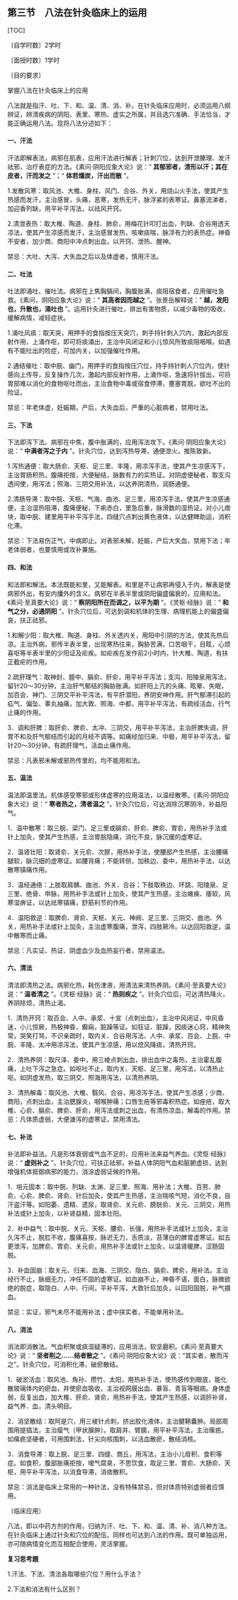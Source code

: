 ## 第三节　八法在针灸临床上的运用

[TOC]

〔自学时数〕2学时

〔面授时数〕1学时

〔目的要求〕

掌握八法在针灸临床上的应用

八法就是指汗、吐、下、和、温、清、消、补。在针灸临床应用时，必须运用八纲辨证，辨清疾病的阴阳、表里、寒热、虚实之所属，并且选穴准确、手法恰当，才能正确运用八法。现将八法分述如下：

#### 一、汗法

汗法即解表法，病邪在肌表，应用汗法进行解表；针刺穴位，达到开泄腠理、发汗祛邪，治疗表症的方法。《素问·阴阳应象大论》说：“ **其郁邪者，溃形以汗；其在皮者，汗而发之** ”；“ **体若燔炭，汗出而散** ”。

1.发散风寒：取风池、大椎、身柱、风门、合谷、外关，用烧山火手法，使其产生热感而发汗，主治感冒，头痛，恶寒，发热无汗，脉浮紧的表寒证。鼻塞流涕者，加迎香列缺，用平补平泻法，以祛风开窍。

2.清泄表热：取大椎、陶道、身柱、肺俞，用梅花针叩打出血，列缺、合谷用透天凉法，使其产生凉感而发汗，主治感冒发热，咳嗽痰喘，脉浮有力的表热症。神昏不安者，加少商、商阳中冲点刺出血，以开窍、泄热、醒神。

禁忌：大吐、大泻、大失血之后以及体虚者，慎用汗法。

#### 二、吐法

吐法即涌吐、催吐法。病邪在上焦胸膈间，胸腹胀满，痰阻宿食者，应用催吐急救。《素问，阴阳应象大论》说：“ **其高者因而越之** ”。张景岳解释说：“ **越，发阳也，升散也，涌吐也** ”。运用针灸进行催吐，排出有害物质，以减少毒物的吸收，缓解病情，减轻症状。

1.涌吐风痰：取天突，用押手的食指按压天突穴，刺手持针刺入穴内，激起内部反射作用，上涌作呕，即可将痰涌出，主治中风闭证和小儿惊风所致痰阻咽喉。如遇有不能吐出的险症，可加内关，以加强催吐作用。

2.通结催吐：取中脘、幽门，用押手的食指按压穴位，持手持针刺人穴位内，使针感向上传导，反复操作几次，激起内部反射作用，上涌作呕，急速将针拔出，可将胃部难以消化的食物呕吐而出，主治食物中毒或宿食停滞，壅塞胃脘，欲吐不出的险证。

禁忌：年老体虚，妊娠期，产后，大失血后，严重的心脏病者，禁用吐法。

#### 三、下法

下法即泻下法。病邪在中焦，腹中胀满的，应用泻法攻下。《素问·阴阳应象大论》说：“ **中满者泻之于内** ”。针灸穴位，达到泻热导滞，通便泄火，推陈致新。

1.泻热通便：取大肠俞、天枢、足三里、丰隆，用凉泻手法，使其产生凉感泻下，主治胃肠积热，腹痛拒按，大便秘结，脉数有力的实热证。对阴虚便秘者，取支沟透间使，用泻法；照海、三阴交用补法，以达养阴清热，润肠通便。

2.清肠导滞：取中脘、天枢、气海、曲池、足三里，用凉泻手法，使其产生凉感通便，主治湿热阻滞，腹痛便秘，下痢赤白，里急后重，脉滑数的湿热证。对小儿痞块，取中脘、建里用平补平泻手法，四缝穴点刺出黄色液体，以达健睥助运，消积化滞。

禁忌：下法易伤正气，中病即止。对表邪未解，妊娠，产后大失血，禁用下法；年老体弱者，也要慎用或攻补兼施。

#### 四、和法

和法即和解法。本法既能和里，又能解表。和里是不让病邪再侵入于内，解表是使病邪外出，有安内攮外的含义。病邪在半表半里或阴阳偏盛偏衰的，应用和法。《素问·至真要大论》说：“ **察阴阳所在而调之，以平为期** ”。《灵枢·经脉》说：“ **和气之分，必通阴阳** ”。针灸穴位后，可达到调和机体的生理、病理机能上的偏盛偏哀，扶正祛邪。

1.和解少阳：取大椎、陶道、身柱、外关透内关，用阳中引阴的方法，使其先热后凉。主治外病，邪传半表半里，出现寒热往来，胸胁苦满，口苦咽干，目眩，心烦喜呕等半表半里的少阳证及疟疾。如疟疾在发作前2小时内，针大椎、陶道，有扶正截疟的作用。

2.疏肝理气：取神封、膻中、膈俞、肝俞，用平补平泻法；支沟、阳陵泉用泻法，留针20～30分钟，主治肝气郁结的胸胁胀满。如肝阳上亢的头痛、眩晕、失眠，加百会、神门、三阴交平补平泻法，有平肝潜阳，养阴安神作用。肝气郁滞引起的疝气、偏坠、睾丸抽痛，加大敦、照海、中都，用平补平泻法，有疏经活血，行气止痛的作用。

3．调和肝脾：取肝俞、脾俞、太冲、三阴交，用平补平泻法，主治肝脾失调，肝胃不和及肝气郁结而引起的月经不调等。如痛经加归来、中极，用平补平泻法，留针20～30分钟，有疏肝理气，活血止痛作用。

禁忌：凡表邪未解或邪热传里的，均不能用和法。

#### 五、温法

温法即温里法。机体感受寒邪或形体虚寒的应用温法，以温经散寒。《素问·阴阳应象大论》说：“ **寒者热之，清者温之** ”。针灸穴位后，可达消除沉寒阴冷，补益阳气。

1．温中散寒：取三脘、梁门、足三里或膈俞、肝俞、脾俞、胃俞，用热补手法或针上加灸，使其产生热感，主治胃脘隐痛，消化不良，脉沉缓的虚寒证。

2．温肾壮阳：取肾俞、关元俞、次膠，用热补手法，使腰部产生热感，主治腰痛腿软，脉沉细的虚寒证。如腰背痛；不能转侧，加秩边、委中，用热补手法，以达散寒镇痛作用。

3．温经通络：上肢取肩髃、曲池、外关、合谷；下肢取秩边、环跳、阳陵泉、足三里、绝骨、申脉，用热补手法或针上加灸，使其产生热感，主治瘫痪、痿软，风寒湿痹证，以达祛寒镇痛，舒筋利节的作用。

4．温阳救逆：取脾俞、肾俞、天枢、关元、神阙、足三里、三阴交、曲池、外关，用热补手法或针上加灸，主治虚寒腹痛，泄泻，四肢厥冷。以达回阳救逆，温中散寒而止痛。

禁忌：凡实证、热证、阴虚血少及血热妄行者，禁用温法。

#### 六、清法

清法即清热之法。病邪化热，耗伤津液，用清法来清热养阴。《素问·至真要大论》说：“ **温者清之** ”。《灵枢·经脉》说：“ **热则疾之** ”。针灸穴位后，可达清热降火，养阴除烦，清热止渴。

1．清热开窍：取百会、人中、承浆、十宣（点刺出血），主治中风闭证，中风昏迷，小儿惊厥，热极神昏，癫痫，脏躁等证。如狂证、脏躁，因痰迷心窍，精神失常，哭笑打骂，不识亲疏时，取内关、合谷用泻法、人中、承浆、百会、上脘、中脘、丰隆、太冲用凉泻法，使其产生凉感，用以熄风降痰，清热开窍。

2．清热养阴：取尺泽、委中，用三棱点刺出血，排出血中之毒热，主治霍乱腹痛，上吐下泻之急症。如呕吐不止，取内关、天枢、足三里，用泻法，以清热止呕。如阴虚发热，取三阴交、照海用泻法，以清热养阴。

3．清热解毒：取风池、大椎、翳风、合谷，用凉泻手法，使其产生凉感；少商、商阳，点刺出血，主治腮腺炎，咽喉肿痛；口唇生疮等邪毒积热症。如痤疮，取大椎、心俞、膈俞、脾俞、肝俞，用泻法或刺之出血，有清热凉血，解毒的作用。禁忌：凡体质虚弱，大便溏泻的虚寒证，禁用清法。

#### 七、补法

补法即补益法。凡是形体衰弱或气血不足的，应用补法来益气养血。《灵怄·经脉》说：“ **虚则补之** ”。针灸穴位，可扶正祛邪，补益人体阴阳气血和脏腑虚损，达到增强机体抵御病邪的能力，消涂虚弱证候的作用。

1．培元固本：取中脘、列缺、太渊、足三里、照海、用补法；大椎、百劳、肺俞、心俞、脾俞、肾俞、针后加灸，使其产生热感，主治喘咳气短，消化不良，自汗盗汗等。如阳萎、遗精、遗尿，取肾俞、关元俞、膀胱俞、关元、三阴交，用热补法或针上加灸，以补肾益精，固本壮阳。

2．补中益气：取中脘、关元、天枢、腰俞、长强，用热补手法或针上加灸，主治久泻不止，脱肛不收，腹痛喜按，脉迟无力，舌质淡，苔薄白的脾胃虚寒证。如五更泄泻，加脾俞、胃俞、关元俞，用热补手法或针上加灸，以温肾暖脾，涩肠固脱。

3．补血固崩：取关元、归来、血海、三阴交、隐白、膈俞、脾俞，用补法。主治经行不止，脉细无力，冲任不固的虚寒证。如血崩不止，神昏不语，面白，脉微欲绝的脱症，取隐白、人中、行间，平补平泻，大敦针后加灸，以回阳固脱，补气摄血。

禁忌：实证，邪气未尽不能用补法；虚中挟实者，不能单用补法。

#### 八、消法

消法即消散法。气血积聚或痰湿疑滞的，应用消法，软坚磨积。《素问·至真要大论》说：“ **坚者削之……结者散之** ”。《素问·阴阳应象大论》说：“其实者，散而泻之”。针灸穴位，可消积化滞，破瘀散结。

1．破淤活血：取风池、角孙、攒竹、太阳，用热补手法，使热感传到眼底，能化散玻璃体内的瘀血，并使瘀血吸收，主治视网膜出血、暴盲、青盲等眼病。身体虚弱，反复出血，加大椎、肝俞、肾俞，用热补手法，使其产生热感，以调肝补肾，益气养．血，清头明目。

2．消坚散结：取阿是穴，用三棱针点刺，挤出胶化液体，主治腱鞘囊肿。局部周围用提插法，主治瘿气（甲状腺肿）。取肩井、臂臑，用平补平泻法，主治瘰疬。如瘰疬坚硬者，可用围刺法，针尖向核围刺，以活血散瘀，散结消核。

3．消食导滞：取上脘、足三里、四缝、商丘，用泻法，主治小儿疳积、食积等症。如食积，腹部胀痛拒按，嗳气腐臭，不思饮食，取足三里、胃俞、大肠俞、天枢，用平补平泻法，以消食导滞，消痞散积。

禁忌：消法是临床上常用的一种针法，没有特殊禁忌，但对体质特别虚弱者应慎用。

〔临床应用〕

八法，即以中药方剂的作用，归纳为汗、吐、下、和、温、清、补、消八种方法。在针灸临床上通过针灸和穴位的配伍，同样也可达到八法的作用。既可单独运用，亦可随病情变化而互相配合使用，灵活掌握。

**复习思考題**

1.汗法、下法、清法各取哪些穴位？用什么手法？

2.下法和消法有什么区别？
